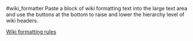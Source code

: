 #wiki_formatter
Paste a block of wiki formatting text into the large text area and use the buttons at the bottom to raise and lower the hierarchy level of wiki headers.

[Wiki formatting rules](http://jclaw.github.io/wiki_formatter/)
